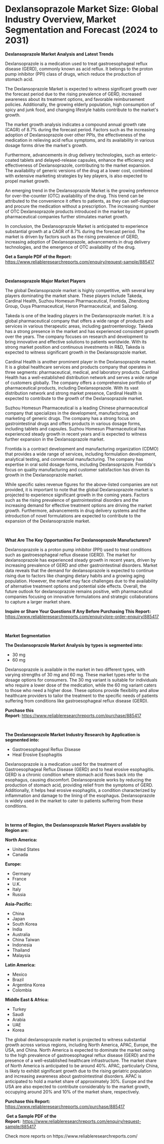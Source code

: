 <p><h1>Dexlansoprazole Market Size: Global Industry Overview, Market Segmentation and Forecast (2024 to 2031)</h1></p><p><strong>Dexlansoprazole Market Analysis and Latest Trends</strong></p>
<p><p>Dexlansoprazole is a medication used to treat gastroesophageal reflux disease (GERD), commonly known as acid reflux. It belongs to the proton pump inhibitor (PPI) class of drugs, which reduce the production of stomach acid.</p><p>The Dexlansoprazole Market is expected to witness significant growth over the forecast period due to the rising prevalence of GERD, increased awareness about its treatment options, and favorable reimbursement policies. Additionally, the growing elderly population, high consumption of spicy and junk food, and changing lifestyle habits contribute to the market's growth.</p><p>The market growth analysis indicates a compound annual growth rate (CAGR) of 8.7% during the forecast period. Factors such as the increasing adoption of Dexlansoprazole over other PPIs, the effectiveness of the medication in relieving acid reflux symptoms, and its availability in various dosage forms drive the market's growth.</p><p>Furthermore, advancements in drug delivery technologies, such as enteric-coated tablets and delayed-release capsules, enhance the efficiency and effectiveness of Dexlansoprazole, contributing to the market expansion. The availability of generic versions of the drug at a lower cost, combined with extensive marketing strategies by key players, is also expected to propel market growth.</p><p>An emerging trend in the Dexlansoprazole Market is the growing preference for over-the-counter (OTC) availability of the drug. This trend can be attributed to the convenience it offers to patients, as they can self-diagnose and procure the medication without a prescription. The increasing number of OTC Dexlansoprazole products introduced in the market by pharmaceutical companies further stimulates market growth.</p><p>In conclusion, the Dexlansoprazole Market is anticipated to experience substantial growth at a CAGR of 8.7% during the forecast period. The market is driven by factors such as the rising prevalence of GERD, increasing adoption of Dexlansoprazole, advancements in drug delivery technologies, and the emergence of OTC availability of the drug.</p></p>
<p><strong>Get a Sample PDF of the Report:&nbsp;</strong> <a href="https://www.reliableresearchreports.com/enquiry/request-sample/885417">https://www.reliableresearchreports.com/enquiry/request-sample/885417</a></p>
<p>&nbsp;</p>
<p><strong>Dexlansoprazole Major Market Players</strong></p>
<p><p>The global Dexlansoprazole market is highly competitive, with several key players dominating the market share. These players include Takeda, Cardinal Health, Suzhou Homesun Pharmaceutical, Frontida, Zhendong Group, Ouya Pharmaceutical, Heron Pharmaceutical, and Sailong. </p><p>Takeda is one of the leading players in the Dexlansoprazole market. It is a global pharmaceutical company that offers a wide range of products and services in various therapeutic areas, including gastroenterology. Takeda has a strong presence in the market and has experienced consistent growth over the years. The company focuses on research and development to bring innovative and effective solutions to patients worldwide. With its strong market position and continuous investments in R&D, Takeda is expected to witness significant growth in the Dexlansoprazole market.</p><p>Cardinal Health is another prominent player in the Dexlansoprazole market. It is a global healthcare services and products company that operates in three segments: pharmaceutical, medical, and laboratory products. Cardinal Health has a well-established distribution network and serves a wide range of customers globally. The company offers a comprehensive portfolio of pharmaceutical products, including Dexlansoprazole. With its vast distribution network and strong market presence, Cardinal Health is expected to contribute to the growth of the Dexlansoprazole market.</p><p>Suzhou Homesun Pharmaceutical is a leading Chinese pharmaceutical company that specializes in the development, manufacturing, and marketing of generic drugs. The company has a strong focus on gastrointestinal drugs and offers products in various dosage forms, including tablets and capsules. Suzhou Homesun Pharmaceutical has experienced steady growth in recent years and is expected to witness further expansion in the Dexlansoprazole market.</p><p>Frontida is a contract development and manufacturing organization (CDMO) that provides a wide range of services, including formulation development, analytical testing, and commercial manufacturing. The company has expertise in oral solid dosage forms, including Dexlansoprazole. Frontida's focus on quality manufacturing and customer satisfaction has driven its growth in the Dexlansoprazole market.</p><p>While specific sales revenue figures for the above-listed companies are not provided, it is important to note that the global Dexlansoprazole market is projected to experience significant growth in the coming years. Factors such as the rising prevalence of gastrointestinal disorders and the increasing demand for effective treatment options are driving the market growth. Furthermore, advancements in drug delivery systems and the introduction of novel formulations are expected to contribute to the expansion of the Dexlansoprazole market.</p></p>
<p>&nbsp;</p>
<p><strong>What Are The Key Opportunities For Dexlansoprazole Manufacturers?</strong></p>
<p><p>Dexlansoprazole is a proton pump inhibitor (PPI) used to treat conditions such as gastroesophageal reflux disease (GERD). The market for dexlansoprazole has experienced steady growth in recent years, driven by increasing prevalence of GERD and other gastrointestinal disorders. Market data reveals that the demand for dexlansoprazole is expected to continue rising due to factors like changing dietary habits and a growing aging population. However, the market may face challenges due to the availability of alternative treatment options and potential side effects. Overall, the future outlook for dexlansoprazole remains positive, with pharmaceutical companies focusing on innovative formulations and strategic collaborations to capture a larger market share.</p></p>
<p><strong>Inquire or Share Your Questions If Any Before Purchasing This Report:</strong> <a href="https://www.reliableresearchreports.com/enquiry/pre-order-enquiry/885417">https://www.reliableresearchreports.com/enquiry/pre-order-enquiry/885417</a></p>
<p>&nbsp;</p>
<p><strong>Market Segmentation</strong></p>
<p><strong>The Dexlansoprazole Market Analysis by types is segmented into:</strong></p>
<p><ul><li>30 mg</li><li>60 mg</li></ul></p>
<p><p>Dexlansoprazole is available in the market in two different types, with varying strengths of 30 mg and 60 mg. These market types refer to the dosage options for consumers. The 30 mg variant is suitable for individuals who require a lower dose of the medication, while the 60 mg variant caters to those who need a higher dose. These options provide flexibility and allow healthcare providers to tailor the treatment to the specific needs of patients suffering from conditions like gastroesophageal reflux disease (GERD).</p></p>
<p><strong>Purchase this Report:&nbsp;</strong><a href="https://www.reliableresearchreports.com/purchase/885417">https://www.reliableresearchreports.com/purchase/885417</a></p>
<p>&nbsp;</p>
<p><strong>The Dexlansoprazole Market Industry Research by Application is segmented into:</strong></p>
<p><ul><li>Gastroesophageal Reflux Disease</li><li>Heal Erosive Esophagitis</li></ul></p>
<p><p>Dexlansoprazole is a medication used for the treatment of Gastroesophageal Reflux Disease (GERD) and to heal erosive esophagitis. GERD is a chronic condition where stomach acid flows back into the esophagus, causing discomfort. Dexlansoprazole works by reducing the production of stomach acid, providing relief from the symptoms of GERD. Additionally, it helps heal erosive esophagitis, a condition characterized by inflammation and damage to the lining of the esophagus. Dexlansoprazole is widely used in the market to cater to patients suffering from these conditions.</p></p>
<p>&nbsp;</p>
<p><strong>In terms of Region, the Dexlansoprazole Market Players available by Region are:</strong></p>
<p>
    <p> <strong> North America: </strong>
        <ul>
            <li>United States</li>
            <li>Canada</li>
        </ul>
        </p> 
    <p> <strong> Europe: </strong>
        <ul>
            <li>Germany</li>
            <li>France</li>
            <li>U.K.</li>
            <li>Italy</li>
            <li>Russia</li>
        </ul>
        </p> 
    <p> <strong> Asia-Pacific: </strong>
        <ul>
            <li>China</li>
            <li>Japan</li>
            <li>South Korea</li>
            <li>India</li>
            <li>Australia</li>
            <li>China Taiwan</li>
            <li>Indonesia</li>
            <li>Thailand</li>
            <li>Malaysia</li>
        </ul>
        </p> 
    <p> <strong> Latin America: </strong>
        <ul>
            <li>Mexico</li>
            <li>Brazil</li>
            <li>Argentina Korea</li>
            <li>Colombia</li>
        </ul>
        </p> 
    <p> <strong> Middle East & Africa: </strong>
        <ul>
            <li>Turkey</li>
            <li>Saudi</li>
            <li>Arabia</li>
            <li>UAE</li>
            <li>Korea</li>
        </ul>
    </p>
    </p>
<p><p>The global dexlansoprazole market is projected to witness substantial growth across various regions, including North America, APAC, Europe, the USA, and China. North America is expected to dominate the market owing to the high prevalence of gastroesophageal reflux disease (GERD) and the presence of a well-established healthcare infrastructure. The market share of North America is anticipated to be around 40%. APAC, particularly China, is likely to exhibit significant growth due to the rising geriatric population and increasing awareness about gastrointestinal disorders. APAC is anticipated to hold a market share of approximately 30%. Europe and the USA are also expected to contribute considerably to the market growth, occupying around 20% and 10% of the market share, respectively.</p></p>
<p><strong>Purchase this Report: </strong><a href="https://www.reliableresearchreports.com/purchase/885417">https://www.reliableresearchreports.com/purchase/885417</a></p>
<p>&nbsp;<strong>Get a Sample PDF of the Report:&nbsp;&nbsp;</strong><a href="https://www.reliableresearchreports.com/enquiry/request-sample/885417">https://www.reliableresearchreports.com/enquiry/request-sample/885417</a></p>
<p><strong></strong></p>
<p>Check more reports on https://www.reliableresearchreports.com/</p>